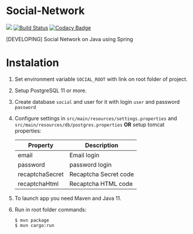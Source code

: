 # Social-Network
[![](https://github.com/Train4Game/Social-Network/workflows/Java%20Maven%20Test/badge.svg)](https://github.com/Train4Game/Social-Network/actions)
[![Build Status](https://travis-ci.org/Train4Game/Social-Network.svg?branch=master)](https://travis-ci.org/Train4Game/Social-Network)
[![Codacy Badge](https://api.codacy.com/project/badge/Grade/65bb5369231c42dd81c61e8adb49bc3f)](https://www.codacy.com/manual/Train4Game/Social-Network?utm_source=github.com&amp;utm_medium=referral&amp;utm_content=Train4Game/Social-Network&amp;utm_campaign=Badge_Grade)

[DEVELOPING] Social Network on Java using Spring

# Instalation
1) Set environment variable `SOCIAL_ROOT` with link on root folder of project.
2) Setup PostgreSQL 11 or more.
3) Create database `social` and user for it with login `user` and password `password`
4) Configure settings in `src/main/resources/settings.properties` and `src/main/resources/db/postgres.properties` **OR** setup tomcat properties:

    Property | Description
    -------- | -----------
    email | Email login
    password | password login
    recaptchaSecret | Recaptcha Secret code
    recaptchaHtml | Recaptcha HTML code

5) To launch app you need Maven and Java 11.
6) Run in root folder commands:
    ```
    $ mvn package
    $ mvn cargo:run
    ```
